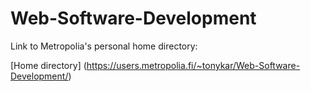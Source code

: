 # Web-Software-Development

Link to Metropolia's personal home directory:

[Home directory] (https://users.metropolia.fi/~tonykar/Web-Software-Development/)
